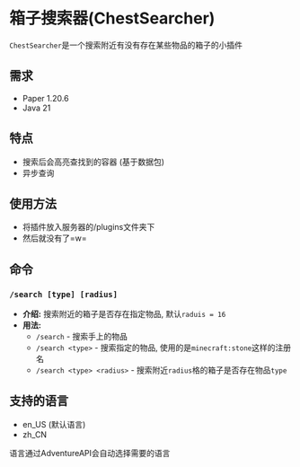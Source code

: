 # 箱子搜索器(ChestSearcher)
`ChestSearcher`是一个搜索附近有没有存在某些物品的箱子的小插件
## 需求
- Paper 1.20.6
- Java 21
## 特点
- 搜索后会高亮查找到的容器 (基于数据包)
- 异步查询
## 使用方法
- 将插件放入服务器的/plugins文件夹下
- 然后就没有了=w=
## 命令
### `/search [type] [radius]`
- **介绍:** 搜索附近的箱子是否存在指定物品, 默认`raduis = 16`
- **用法:**
    - `/search` - 搜索手上的物品
    - `/search <type>` - 搜索指定的物品, 使用的是`minecraft:stone`这样的注册名
    - `/search <type> <radius>` - 搜索附近`radius`格的箱子是否存在物品`type`
## 支持的语言
- en_US (默认语言)
- zh_CN

语言通过AdventureAPI会自动选择需要的语言
